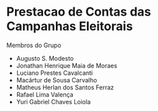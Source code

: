 Prestacao de Contas das Campanhas Eleitorais
===========================================

Membros do Grupo

- Augusto S. Modesto
- Jonathan Henrique Maia de Moraes
- Luciano Prestes Cavalcanti
- Macártur de Sousa Carvalho
- Matheus Herlan dos Santos Ferraz
- Rafael Lima Valença
- Yuri Gabriel Chaves Loiola

